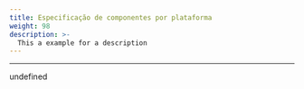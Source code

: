 ```yaml
---
title: Especificação de componentes por plataforma
weight: 98
description: >-
  This a example for a description
---
```


---

undefined

